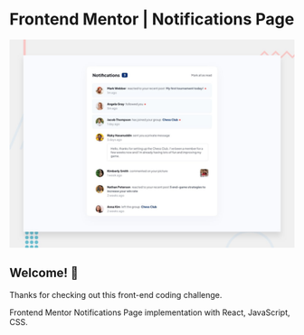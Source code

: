 # Frontend Mentor | Notifications Page

![Design preview for the Notifications Page coding challenge](./design/desktop-preview.jpg)

## Welcome! 👋

Thanks for checking out this front-end coding challenge.

Frontend Mentor Notifications Page implementation with React, JavaScript, CSS.